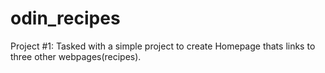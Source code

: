 # odin_recipes
Project #1:
Tasked with a simple project to create Homepage thats links to three other webpages(recipes).
